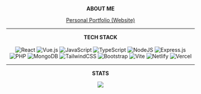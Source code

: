 <div align="center"> 
 
 **ABOUT ME**
 

 [Personal Portfolio (Website)](https://kirlian-dev-portfolio.netlify.app) <br /> 
</div>
<hr/>
<div align="center"> 

**TECH STACK** <br /> <br />
![React](https://img.shields.io/badge/react-%2320232a.svg?style=flat&logo=react&logoColor=%2361DAFB)
![Vue.js](https://img.shields.io/badge/vue.js-%2335495e.svg?style=flat&logo=vuedotjs&logoColor=%234FC08D)
![JavaScript](https://img.shields.io/badge/javascript-%23323330.svg?style=flat&logo=javascript&logoColor=%23F7DF1E) 
![TypeScript](https://img.shields.io/badge/typescript-%23007ACC.svg?style=flat&logo=typescript&logoColor=white)
![NodeJS](https://img.shields.io/badge/node.js-6DA55F?style=flat&logo=node.js&logoColor=white)
![Express.js](https://img.shields.io/badge/express.js-%23404d59.svg?style=flat&logo=express&logoColor=%2361DAFB)
![PHP](https://img.shields.io/badge/php-%23777BB4.svg?style=flat&logo=php&logoColor=white)
![MongoDB](https://img.shields.io/badge/MongoDB-%234ea94b.svg?style=flat&logo=mongodb&logoColor=white)
![TailwindCSS](https://img.shields.io/badge/tailwindcss-%2338B2AC.svg?style=flat&logo=tailwind-css&logoColor=white)
![Bootstrap](https://img.shields.io/badge/bootstrap-%238511FA.svg?style=flat&logo=bootstrap&logoColor=white)
![Vite](https://img.shields.io/badge/vite-%23646CFF.svg?style=flat&logo=vite&logoColor=white)
![Netlify](https://img.shields.io/badge/netlify-%23000000.svg?style=flat&logo=netlify&logoColor=#00C7B7)
![Vercel](https://img.shields.io/badge/vercel-%23000000.svg?style=flat&logo=vercel&logoColor=white)
</div>
<hr />
<div align="center"> 
 
**STATS** <br />
<!--![](https://github-readme-stats.vercel.app/api?username=Kyverus&theme=gotham&hide_border=true&include_all_commits=true&count_private=true)<br/> <br />
![](https://github-readme-streak-stats.herokuapp.com/?user=Kyverus&theme=gotham&hide_border=true)<br/> <br /> -->
![](https://github-readme-stats.vercel.app/api/top-langs/?username=Kyverus&theme=gotham&hide_border=true&include_all_commits=true&count_private=true&layout=compact)<br /> <br /> 
<!-- ![](https://www.codewars.com/users/Gamerift7/badges/small) -->

<span><!-- Proudly initialized with GPRM ( https://gprm.itsvg.in ) --></span>

 
